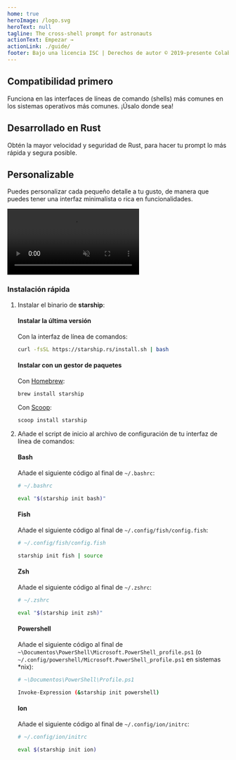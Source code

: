 ```yaml
---
home: true
heroImage: /logo.svg
heroText: null
tagline: The cross-shell prompt for astronauts
actionText: Empezar →
actionLink: ./guide/
footer: Bajo una licencia ISC | Derechos de autor © 2019-presente Colaboradores de Starship
---
```


<div class="features">
  <div class="feature">
    <h2>Compatibilidad primero</h2>
    <p>Funciona en las interfaces de líneas de comando (shells) más comunes en los sistemas operativos más comunes. ¡Úsalo donde sea!</p>
  </div>
  <div class="feature">
    <h2>Desarrollado en Rust</h2>
    <p>Obtén la mayor velocidad y seguridad de Rust, para hacer tu prompt lo más rápida y segura posible.</p>
  </div>
  <div class="feature">
    <h2>Personalizable</h2>
    <p>Puedes personalizar cada pequeño detalle a tu gusto, de manera que puedes tener una interfaz minimalista o rica en funcionalidades.</p>
  </div>
</div>

<div class="center">
  <video class="demo-video" muted autoplay loop playsinline>
    <source src="/demo.webm" type="video/webm">
    <source src="/demo.mp4" type="video/mp4">
  </video>
</div>

### Instalación rápida

1. Instalar el binario de **starship**:


   #### Instalar la última versión

   Con la interfaz de línea de comandos:

   ```sh
   curl -fsSL https://starship.rs/install.sh | bash
   ```


   #### Instalar con un gestor de paquetes

   Con [Homebrew](https://brew.sh/):

   ```sh
   brew install starship
   ```

    Con [Scoop](https://scoop.sh):

   ```powershell
   scoop install starship
   ```

1. Añade el script de inicio al archivo de configuración de tu interfaz de línea de comandos:


   #### Bash

   Añade el siguiente código al final de `~/.bashrc`:

   ```sh
   # ~/.bashrc

   eval "$(starship init bash)"
   ```


   #### Fish

   Añade el siguiente código al final de `~/.config/fish/config.fish`:

   ```sh
   # ~/.config/fish/config.fish

   starship init fish | source
   ```


   #### Zsh

   Añade el siguiente código al final de `~/.zshrc`:

   ```sh
   # ~/.zshrc

   eval "$(starship init zsh)"
   ```


   #### Powershell

   Añade el siguiente código al final de `~\Documentos\PowerShell\Microsoft.PowerShell_profile.ps1` (o `~/.config/powershell/Microsoft.PowerShell_profile.ps1` en sistemas *nix):

   ```sh
   # ~\Documentos\PowerShell\Profile.ps1

   Invoke-Expression (&starship init powershell)
   ```


   #### Ion

   Añade el siguiente código al final de `~/.config/ion/initrc`:

   ```sh
   # ~/.config/ion/initrc

   eval $(starship init ion)
   ```
